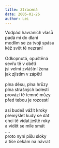 ```yaml
---
title: Ztracená
date: 2005-01-26
author: Lei
---
```


Vodpád havraních vlasů<br />
padá mi do dlaní<br />
modlím se za tvoji spásu<br />
kéž svět tě nezraní<br />
<br />
Odkopnutá, opuštěná<br />
sevřu tě v obětí<br />
jsi velmi zvláštní žena<br />
jak zjistím v zápětí<br />
<br />
plna děsu, plna hrůzy<br />
plna strašných bolestí<br />
provází tě temné můzy<br />
před tebou je rozcestí<br />
<br />
asi budeš vážit kroky<br />
přemýšlet kudy se dát<br />
chci tě vídat ještě roky<br />
a vidět se mile smát<br />
....<br />
proto nyní píšu sloky<br />
a tiše čekám na návrat
